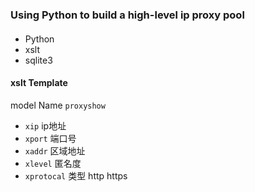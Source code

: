 ### Using Python to build a high-level ip proxy pool

#### 

* Python
* xslt
* sqlite3

#### xslt Template

model Name `proxyshow`

* `xip`        ip地址
* `xport`      端口号
* `xaddr`      区域地址
* `xlevel`     匿名度
* `xprotocal`  类型 http https
